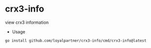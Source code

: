 # crx3-info
view crx3 information


* Usage
```
go install github.com/loyalpartner/crx3-info/cmd/crx3-info@latest
```

